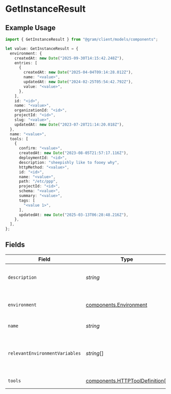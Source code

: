 # GetInstanceResult

## Example Usage

```typescript
import { GetInstanceResult } from "@gram/client/models/components";

let value: GetInstanceResult = {
  environment: {
    createdAt: new Date("2025-09-30T14:15:42.248Z"),
    entries: [
      {
        createdAt: new Date("2025-04-04T09:14:28.012Z"),
        name: "<value>",
        updatedAt: new Date("2024-02-25T05:54:42.792Z"),
        value: "<value>",
      },
    ],
    id: "<id>",
    name: "<value>",
    organizationId: "<id>",
    projectId: "<id>",
    slug: "<value>",
    updatedAt: new Date("2023-07-28T21:14:20.018Z"),
  },
  name: "<value>",
  tools: [
    {
      confirm: "<value>",
      createdAt: new Date("2023-08-05T21:57:17.116Z"),
      deploymentId: "<id>",
      description: "sheepishly like to fooey why",
      httpMethod: "<value>",
      id: "<id>",
      name: "<value>",
      path: "/etc/ppp",
      projectId: "<id>",
      schema: "<value>",
      summary: "<value>",
      tags: [
        "<value 1>",
      ],
      updatedAt: new Date("2025-03-13T06:28:48.216Z"),
    },
  ],
};
```

## Fields

| Field                                                                            | Type                                                                             | Required                                                                         | Description                                                                      |
| -------------------------------------------------------------------------------- | -------------------------------------------------------------------------------- | -------------------------------------------------------------------------------- | -------------------------------------------------------------------------------- |
| `description`                                                                    | *string*                                                                         | :heavy_minus_sign:                                                               | The description of the toolset                                                   |
| `environment`                                                                    | [components.Environment](../../models/components/environment.md)                 | :heavy_check_mark:                                                               | Model representing an environment                                                |
| `name`                                                                           | *string*                                                                         | :heavy_check_mark:                                                               | The name of the toolset                                                          |
| `relevantEnvironmentVariables`                                                   | *string*[]                                                                       | :heavy_minus_sign:                                                               | The environment variables that are relevant to the toolset                       |
| `tools`                                                                          | [components.HTTPToolDefinition](../../models/components/httptooldefinition.md)[] | :heavy_check_mark:                                                               | The list of tools                                                                |